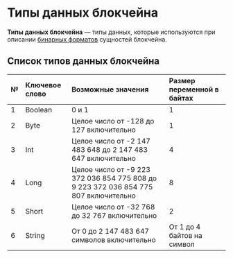 # Типы данных блокчейна

**Типы данных блокчейна** — типы данных, которые используются при описании [бинарных форматов](/blockchain/binary-format.md) сущностей блокчейна.

## Список типов данных блокчейна

| № | Ключевое слово | Возможные значения | Размер переменной в байтах |
| :--- | :--- | :--- | :--- |
| 1 | Boolean | 0 и 1 | 1 |
| 2 | Byte | Целое число от -128 до 127 включительно | 1 |
| 3 | Int | Целое число от -2 147 483 648 до 2 147 483 647 включительно | 4 |
| 4 | Long | Целое число от -9 223 372 036 854 775 808 до 9 223 372 036 854 775 807 включительно | 8 |
| 5 | Short | Целое число от -32 768 до 32 767 включительно | 2 |
| 6 | String | От 0 до 2 147 483 647 символов включительно | От 1 до 4 байтов на символ |
